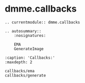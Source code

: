 # dmme.callbacks

```{eval-rst}
.. currentmodule:: dmme.callbacks

.. autosummary::
    :nosignatures:

    EMA
    GenerateImage
```

```{toctree}
:caption: 'Callbacks:'
:maxdepth: 2

callbacks/ema
callbacks/generate
```
